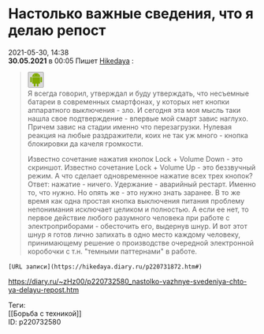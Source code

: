 Настолько важные сведения, что я делаю репост
==============================================

   
 2021-05-30, 14:38   
    **30.05.2021**  в 00:05  Пишет   [Hikedaya](https://hikedaya.diary.ru "дневник Записная книжка")  :   
   
  
>   ![](pics/81670996.png)    
>  Я всегда говорил, утверждал и буду утверждать, что несъемные батареи в современных смартфонах, у которых нет кнопки аппаратного выключения - зло. И сегодня эта моя мысль таки нашла свое подтверждение - впервые мой смарт завис наглухо. Причем завис на стадии именно что перезагрузки. Нулевая реакция на любые раздражители, коих не так уж много - кнопка блокировки да качеля громкости.   
>    
>  Известно сочетание нажатия кнопок Lock + Volume Down - это скриншот. Известно сочетание Lock + Volume Up - это беззвучный режим. А что сделает одновременное нажатие всех трех кнопок? Ответ: нажатие - ничего. Удержание - аварийный рестарт. Именно то, что нужно. Но опять же - это нужно знать заранее. В то же время как одна простая кнопка выключения питания проблему непонимания исключает целиком и полностью. А если ее нет, то первое действие любого разумного человека при работе с электроприборами - обесточить его, выдернув шнур. И вот этот шнур я готов лично запихать в одно место каждому человеку, принимающему решение о производстве очередной электронной коробочки с т.н. "темными паттернами" в работе.   
>    
>  

    [URL записи](https://hikedaya.diary.ru/p220731872.htm#)     
    
 <https://diary.ru/~zHz00/p220732580_nastolko-vazhnye-svedeniya-chto-ya-delayu-repost.htm>   
   
 Теги:   
 [[Борьба с техникой]]   
 ID: p220732580